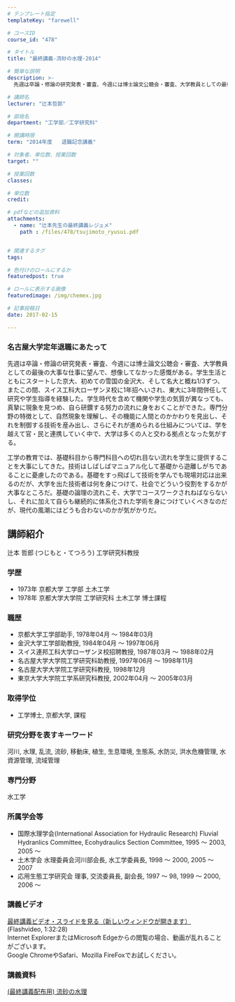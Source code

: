 ```yaml
---
# テンプレート指定
templateKey: "farewell"

# コースID
course_id: "478"

# タイトル
title: "最終講義-流砂の水理-2014"

# 簡単な説明
description: >-
  先週は卒論・修論の研究発表・審査、今週には博士論文公聴会・審査、大学教員としての最後の大事な仕事に望んで、想像してなかった感慨がある。学生生活とともにスタートした京大、初めての雪国の金沢大、そして...

# 講師名
lecturer: "辻本哲郎"

# 部局名
department: "工学部／工学研究科"

# 開講時限
term: "2014年度	退職記念講義"

# 対象者、単位数、授業回数
target: ""

# 授業回数
classes: 

# 単位数
credit: 

# pdfなどの追加資料
attachments: 
  - name: "辻本先生の最終講義レジュメ" 
    path : /files/478/tsujimoto_ryusui.pdf


# 関連するタグ
tags:

# 色付けのロールにするか
featuredpost: true

# ロールに表示する画像
featuredimage: /img/chemex.jpg

# 記事投稿日
date: 2017-02-15

---
```

### 名古屋大学定年退職にあたって 

先週は卒論・修論の研究発表・審査、今週には博士論文公聴会・審査、大学教員としての最後の大事な仕事に望んで、想像してなかった感慨がある。学生生活とともにスタートした京大、初めての雪国の金沢大、そして名大と概ね1/3ずつ、またこの間、スイス工科大ローザンヌ校に1年招へいされ、東大に3年間併任して研究や学生指導を経験した。学生時代を含めて機関や学生の気質が異なっても、真摯に現象を見つめ、自ら研鑽する努力の流れに身をおくことができた。専門分野の特徴として、自然現象を理解し、その機能に人間とのかかわりを見出し、それを制御する技術を産み出し、さらにそれが進められる仕組みについては、学を越えて官・民と連携していく中で、大学は多くの人と交わる拠点となった気がする。

工学の教育では、基礎科目から専門科目への切れ目ない流れを学生に提供することを大事にしてきた。技術はしばしばマニュアル化して基礎から遊離しがちであることに憂慮したのである。基礎をすっ飛ばして技術を学んでも現場対応は出来るのだが、大学を出た技術者は何を身につけて、社会でどういう役割をするかが大事なところだ。基礎の論理の流れこそ、大学でコースワークされねばならないし、それに加えて自らも継続的に体系化された学術を身につけていくべきなのだが、現代の風潮にはどうも合わないのかが気がかりだ。
## 講師紹介

辻本 哲郎 (つじもと・てつろう) 工学研究科教授 

### 学歴

  * 1973年 京都大学 工学部 土木工学
  * 1978年 京都大学大学院 工学研究科 土木工学 博士課程

### 職歴

  * 京都大学工学部助手, 1978年04月 ～ 1984年03月
  * 金沢大学工学部助教授, 1984年04月 ～ 1997年06月
  * スイス連邦工科大学ローザンヌ校招聘教授, 1987年03月 ～ 1988年02月
  * 名古屋大学大学院工学研究科助教授, 1997年06月 ～ 1998年11月
  * 名古屋大学大学院工学研究科教授, 1998年12月
  * 東京大学大学院工学系研究科教授, 2002年04月 ～ 2005年03月

### 取得学位

  * 工学博士, 京都大学, 課程

### 研究分野を表すキーワード

河川, 水理, 乱流, 流砂, 移動床, 植生, 生息環境, 生態系, 水防災, 洪水危機管理, 水資源管理, 流域管理 

### 専門分野

水工学

### 所属学会等

  * 国際水理学会(International Association for Hydraulic Research) Fluvial Hydranlics Committee, Ecohydraulics Section Committee, 1995 〜 2003, 2005 〜 
  * 土木学会 水理委員会河川部会長, 水工学委員長, 1998 〜 2000, 2005 〜 2007
  * 応用生態工学研究会 理事, 交流委員長, 副会長, 1997 〜 98, 1999 〜 2000, 2006 〜
### 講義ビデオ

[最終講義ビデオ・スライドを見る（新しいウィンドウが開きます）](http://nuvideo.media.nagoya-u.ac.jp/embed/c928895360e53d6180183af658d73b31440f4349) (Flashvideo, 1:32:28)  
Internet ExplorerまたはMicrosoft Edgeからの閲覧の場合、動画が乱れることがございます。  
Google ChromeやSafari、Mozilla FireFoxでお試しください。 

### 講義資料


[(最終講義配布用) 流砂の水理](/files/478/tsujimoto_ryusui.pdf) 
